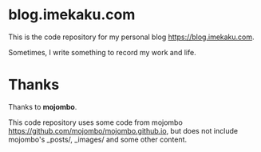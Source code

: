 # blog.imekaku.com

This is the code repository for my personal blog https://blog.imekaku.com.

Sometimes, I write something to record my work and life.

# Thanks
Thanks to **mojombo**. 

This code repository uses some code from mojombo https://github.com/mojombo/mojombo.github.io, but does not include mojombo's _posts/, _images/ and some other content.
